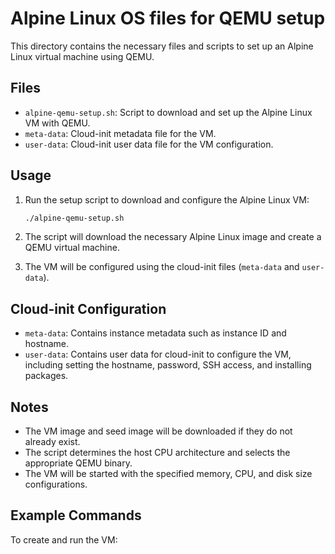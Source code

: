 # Alpine Linux OS files for QEMU setup

This directory contains the necessary files and scripts to set up an Alpine Linux virtual machine using QEMU.

## Files

- `alpine-qemu-setup.sh`: Script to download and set up the Alpine Linux VM with QEMU.
- `meta-data`: Cloud-init metadata file for the VM.
- `user-data`: Cloud-init user data file for the VM configuration.

## Usage

1. Run the setup script to download and configure the Alpine Linux VM:
    ```sh
    ./alpine-qemu-setup.sh
    ```

2. The script will download the necessary Alpine Linux image and create a QEMU virtual machine.

3. The VM will be configured using the cloud-init files (`meta-data` and `user-data`).

## Cloud-init Configuration

- `meta-data`: Contains instance metadata such as instance ID and hostname.
- `user-data`: Contains user data for cloud-init to configure the VM, including setting the hostname, password, SSH access, and installing packages.

## Notes

- The VM image and seed image will be downloaded if they do not already exist.
- The script determines the host CPU architecture and selects the appropriate QEMU binary.
- The VM will be started with the specified memory, CPU, and disk size configurations.

## Example Commands

To create and run the VM:
```sh

```